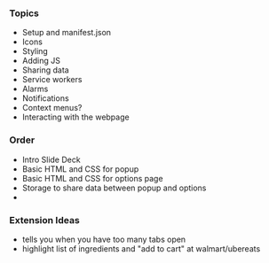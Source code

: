### Topics
* Setup and manifest.json
* Icons
* Styling
* Adding JS
* Sharing data
* Service workers
* Alarms
* Notifications
* Context menus?
* Interacting with the webpage

### Order
* Intro Slide Deck
* Basic HTML and CSS for popup
* Basic HTML and CSS for options page
* Storage to share data between popup and options
* 

### Extension Ideas
* tells you when you have too many tabs open
* highlight list of ingredients and "add to cart" at walmart/ubereats
